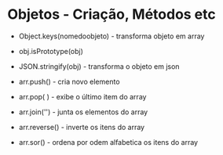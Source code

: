 
# Objetos - Criação, Métodos etc

* Object.keys(nomedoobjeto) - transforma objeto em array
* obj.isPrototype(obj)

* JSON.stringify(obj) - transforma o objeto em json

* arr.push() - cria novo elemento
* arr.pop( ) -  exibe o último item do array
* arr.join('') - junta os elementos do array
* arr.reverse() - inverte os itens do array
* arr.sor() - ordena por odem alfabetica os itens do array
